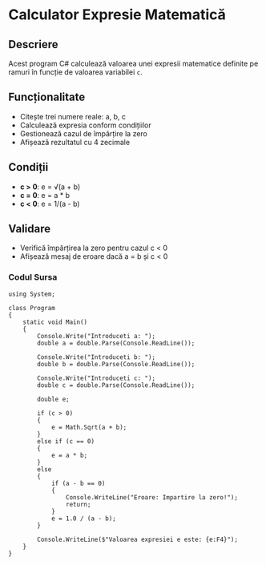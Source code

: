 # Calculator Expresie Matematică

## Descriere
Acest program C# calculează valoarea unei expresii matematice definite pe ramuri în funcție de valoarea variabilei `c`.


## Funcționalitate
- Citește trei numere reale: a, b, c
- Calculează expresia conform condițiilor
- Gestionează cazul de împărțire la zero
- Afișează rezultatul cu 4 zecimale

## Condiții
- **c > 0**: e = √(a + b)
- **c = 0**: e = a * b  
- **c < 0**: e = 1/(a - b)

## Validare
- Verifică împărțirea la zero pentru cazul c < 0
- Afișează mesaj de eroare dacă a = b și c < 0

### Codul Sursa
```
using System;

class Program
{
    static void Main()
    {
        Console.Write("Introduceti a: ");
        double a = double.Parse(Console.ReadLine());
        
        Console.Write("Introduceti b: ");
        double b = double.Parse(Console.ReadLine());
        
        Console.Write("Introduceti c: ");
        double c = double.Parse(Console.ReadLine());
        
        double e;
        
        if (c > 0)
        {
            e = Math.Sqrt(a + b);
        }
        else if (c == 0)
        {
            e = a * b;
        }
        else
        {
            if (a - b == 0)
            {
                Console.WriteLine("Eroare: Impartire la zero!");
                return;
            }
            e = 1.0 / (a - b);
        }
        
        Console.WriteLine($"Valoarea expresiei e este: {e:F4}");
    }
}
```
